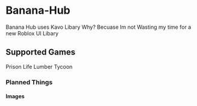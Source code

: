 # Banana-Hub

Banana Hub uses Kavo Libary Why? Becuase Im not Wasting my time for a new Roblox UI Libary


## Supported Games

Prison Life
Lumber Tycoon

### Planned Things

#### Images 

